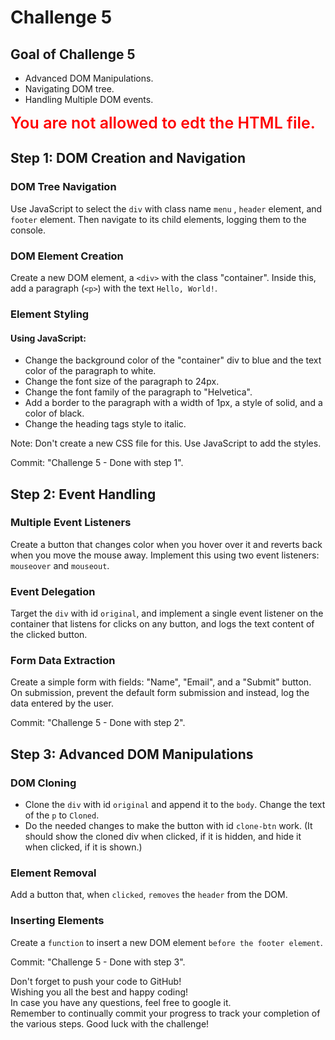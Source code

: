 # Challenge 5

## Goal of Challenge 5

- Advanced DOM Manipulations.
- Navigating DOM tree.
- Handling Multiple DOM events.

<span style="color:red; font-size: 25px; font-weight: 600"> You are not allowed to edt the HTML file.</span>

## Step 1: DOM Creation and Navigation

### DOM Tree Navigation

Use JavaScript to select the `div` with class name `menu` , `header` element, and `footer` element. Then navigate to its child elements, logging them to the console.

### DOM Element Creation 

Create a new DOM element, a `<div>` with the class "container". Inside this, add a paragraph (`<p>`) with the text `Hello, World!`.

### Element Styling

#### Using JavaScript:

- Change the background color of the "container" div to blue and the text color of the paragraph to white.
- Change the font size of the paragraph to 24px.
- Change the font family of the paragraph to "Helvetica".
- Add a border to the paragraph with a width of 1px, a style of solid, and a color of black.
- Change the heading tags style to italic.

Note: Don't create a new CSS file for this. Use JavaScript to add the styles.

Commit: "Challenge 5 - Done with step 1".

## Step 2: Event Handling

### Multiple Event Listeners

Create a button that changes color when you hover over it and reverts back when you move the mouse away. Implement this using two event listeners: `mouseover` and `mouseout`.

### Event Delegation

Target the `div` with id `original`, and implement a single event listener on the container that listens for clicks on any button, and logs the text content of the clicked button.

### Form Data Extraction

Create a simple form with fields: "Name", "Email", and a "Submit" button. On submission, prevent the default form submission and instead, log the data entered by the user.

Commit: "Challenge 5 - Done with step 2".

## Step 3: Advanced DOM Manipulations

### DOM Cloning

- Clone the `div` with id `original` and append it to the `body`. Change the text of the `p` to `Cloned`.
- Do the needed changes to make the button with id `clone-btn` work. (It should show the cloned div when clicked, if it is hidden, and hide it when clicked, if it is shown.)

### Element Removal

Add a button that, when `clicked`, `removes` the `header` from the DOM.

### Inserting Elements

Create a `function` to insert a new DOM element `before the footer element`.

Commit: "Challenge 5 - Done with step 3".

Don't forget to push your code to GitHub!<br>
Wishing you all the best and happy coding!<br>
In case you have any questions, feel free to google it.<br>
Remember to continually commit your progress to track your completion of the various steps. Good luck with the challenge!

